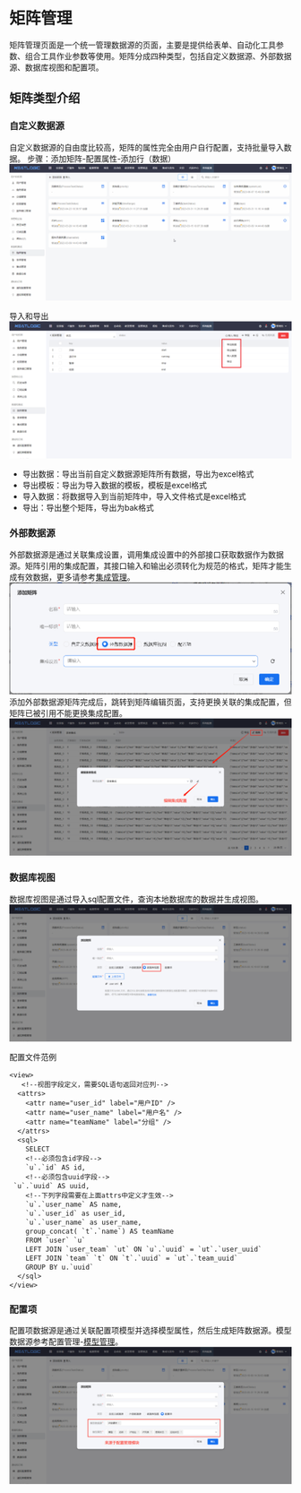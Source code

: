 # 矩阵管理
矩阵管理页面是一个统一管理数据源的页面，主要是提供给表单、自动化工具参数、组合工具作业参数等使用。矩阵分成四种类型，包括自定义数据源、外部数据源、数据库视图和配置项。

## 矩阵类型介绍
### 自定义数据源
自定义数据源的自由度比较高，矩阵的属性完全由用户自行配置，支持批量导入数据。
步骤：添加矩阵-配置属性-添加行（数据）
![](images/矩阵管理_添加.gif)

导入和导出
![](images/矩阵管理_导入导出.png)
- 导出数据：导出当前自定义数据源矩阵所有数据，导出为excel格式
- 导出模板：导出为导入数据的模板，模板是excel格式
- 导入数据：将数据导入到当前矩阵中，导入文件格式是excel格式
- 导出：导出整个矩阵，导出为bak格式

### 外部数据源
外部数据源是通过关联集成设置，调用集成设置中的外部接口获取数据作为数据源。矩阵引用的集成配置，其接口输入和输出必须转化为规范的格式，矩阵才能生成有效数据，更多请参考[集成管理](../100.系统配置/3.数据和集成/集成管理.md)。
![](images/矩阵管理_外部数据源矩阵.png)
添加外部数据源矩阵完成后，跳转到矩阵编辑页面，支持更换关联的集成配置，但矩阵已被引用不能更换集成配置。
![](images/矩阵管理_外部数据源矩阵_编辑.png)

### 数据库视图
数据库视图是通过导入sql配置文件，查询本地数据库的数据并生成视图。
![](images/矩阵管理_数据库视图矩阵.png)

配置文件范例
```
<view>
   <!--视图字段定义，需要SQL语句返回对应列-->
  <attrs>
    <attr name="user_id" label="用户ID" />
    <attr name="user_name" label="用户名" />
    <attr name="teamName" label="分组" />
  </attrs>
  <sql>
    SELECT
    <!--必须包含id字段-->
    `u`.`id` AS id,
    <!--必须包含uuid字段-->
 `u`.`uuid` AS uuid,
    <!--下列字段需要在上面attrs中定义才生效-->
    `u`.`user_name` AS name,
    `u`.`user_id` as user_id,
    `u`.`user_name` as user_name,
    group_concat( `t`.`name`) AS teamName
    FROM `user` `u`
    LEFT JOIN `user_team` `ut` ON `u`.`uuid` = `ut`.`user_uuid`
    LEFT JOIN `team` `t` ON `t`.`uuid` = `ut`.`team_uuid`
    GROUP BY u.`uuid`
  </sql>
</view>
```

### 配置项
配置项数据源是通过关联配置项模型并选择模型属性，然后生成矩阵数据源。模型数据源参考配置管理-[模型管理](../3.配置管理/模型管理/模型管理.md)。
![](images/矩阵管理_配置项矩阵.png)